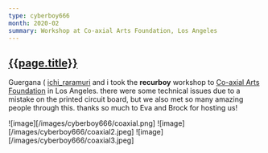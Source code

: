 ```yaml
---
type: cyberboy666
month: 2020-02
summary: Workshop at Co-axial Arts Foundation, Los Angeles
---
```


## [ {{page.title}} ]({{page.url}})

Guergana ( [ichi_raramuri](https://www.instagram.com/ichi_raramuri/) and i took the __recurboy__ workshop to [Co-axial Arts Foundation](https://coaxialarts.org/) in Los Angeles. there were some technical issues due to a mistake on the printed circuit board, but we also met so many amazing people through this. thanks so much to Eva and Brock for hosting us!

![image][/images/cyberboy666/coaxial.png]
![image][/images/cyberboy666/coaxial2.jpeg]
![image][/images/cyberboy666/coaxial3.jpeg]



